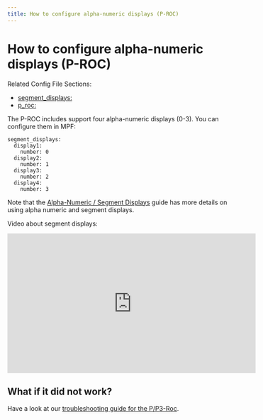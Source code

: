 ```yaml
---
title: How to configure alpha-numeric displays (P-ROC)
---
```


# How to configure alpha-numeric displays (P-ROC)


Related Config File Sections:

* [segment_displays:](../../config/segment_displays.md)
* [p_roc:](../../config/p_roc.md)

The P-ROC includes support four alpha-numeric displays (0-3). You can
configure them in MPF:

``` mpf-config
segment_displays:
  display1:
    number: 0
  display2:
    number: 1
  display3:
    number: 2
  display4:
    number: 3
```

Note that the [Alpha-Numeric / Segment Displays](../../mc/displays/alpha_numeric.md) guide has more details on using alpha numeric and segment
displays.

Video about segment displays:

<div class="video-wrapper">
<iframe width="560" height="315" src="https://www.youtube.com/embed/Jyf3jxGXnTw" title="YouTube video player" frameborder="0" allow="accelerometer; autoplay; clipboard-write; encrypted-media; gyroscope; picture-in-picture" allowfullscreen></iframe>
</div>

## What if it did not work?

Have a look at our
[troubleshooting guide for the P/P3-Roc](../../troubleshooting/index.md).
